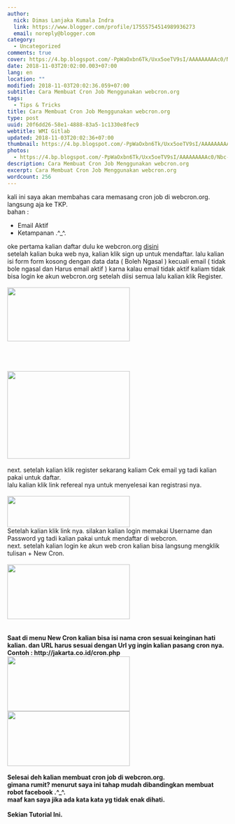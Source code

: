 ```yaml
---
author:
  nick: Dimas Lanjaka Kumala Indra
  link: https://www.blogger.com/profile/17555754514989936273
  email: noreply@blogger.com
category:
  - Uncategorized
comments: true
cover: https://4.bp.blogspot.com/-PpWaOxbn6Tk/Uxx5oeTV9sI/AAAAAAAAAc0/Nbc-Oluyp0s/s280/Screenshot_1.png
date: 2018-11-03T20:02:00.003+07:00
lang: en
location: ""
modified: 2018-11-03T20:02:36.059+07:00
subtitle: Cara Membuat Cron Job Menggunakan webcron.org
tags:
  - Tips & Tricks
title: Cara Membuat Cron Job Menggunakan webcron.org
type: post
uuid: 20f6dd26-58e1-4888-83a5-1c1330e8fec9
webtitle: WMI Gitlab
updated: 2018-11-03T20:02:36+07:00
thumbnail: https://4.bp.blogspot.com/-PpWaOxbn6Tk/Uxx5oeTV9sI/AAAAAAAAAc0/Nbc-Oluyp0s/s280/Screenshot_1.png
photos:
  - https://4.bp.blogspot.com/-PpWaOxbn6Tk/Uxx5oeTV9sI/AAAAAAAAAc0/Nbc-Oluyp0s/s280/Screenshot_1.png
description: Cara Membuat Cron Job Menggunakan webcron.org
excerpt: Cara Membuat Cron Job Menggunakan webcron.org
wordcount: 256
---
```


<div><div></div></div><div id="post-body-">kali ini saya akan membahas cara memasang cron job di webcron.org.     <br>langsung aja ke TKP.     <br>bahan :              <br><ul><li>            Email Aktif         </li><li>            Ketampanan .^_^.         </li></ul>oke pertama kalian daftar dulu ke webcron.org    <a href="http://webcron.org/" rel="noopener noreferer nofollow">disini</a>    <br>setelah kalian buka web nya, kalian klik sign up untuk mendaftar. lalu kalian isi     form form kosong dengan data data ( Boleh Ngasal ) kecuali email ( tidak     bole ngasal dan Harus email aktif ) karna kalau email tidak aktif kaliam tidak bisa login ke akun webcron.org setelah diisi semua lalu kalian klik Register.     <br><br><div><a href="http://4.bp.blogspot.com/-PpWaOxbn6Tk/Uxx5oeTV9sI/AAAAAAAAAc0/Nbc-Oluyp0s/s1600/Screenshot_1.png" rel="noopener noreferer nofollow">            <img border="0" height="123" src="https://4.bp.blogspot.com/-PpWaOxbn6Tk/Uxx5oeTV9sI/AAAAAAAAAc0/Nbc-Oluyp0s/s280/Screenshot_1.png" width="280">        </a>    </div><br><br><br><br><div><a href="http://4.bp.blogspot.com/-mGGsWsBPwew/Uxx50NheGVI/AAAAAAAAAc8/MmMc1LRxnJQ/s1600/Screenshot_2.png" rel="noopener noreferer nofollow">            <img border="0" height="200" src="https://4.bp.blogspot.com/-mGGsWsBPwew/Uxx50NheGVI/AAAAAAAAAc8/MmMc1LRxnJQ/s280/Screenshot_2.png" width="280">        </a>    </div><br>next. setelah kalian klik register sekarang kaliam Cek email yg tadi kalian pakai     untuk daftar.     <br>lalu kalian klik link refereal nya untuk menyelesai kan registrasi nya.     <br><br><div><a href="http://1.bp.blogspot.com/-1jSbjTgy0Vs/Uxx67_6gmnI/AAAAAAAAAdI/jboYk_5QLqg/s1600/Screenshot_3.png" rel="noopener noreferer nofollow">            <img border="0" height="71" src="https://1.bp.blogspot.com/-1jSbjTgy0Vs/Uxx67_6gmnI/AAAAAAAAAdI/jboYk_5QLqg/s280/Screenshot_3.png" width="280">        </a>    </div>Setelah kalian klik link nya. silakan kalian login memakai Username dan     Password yg tadi kalian pakai untuk mendaftar di webcron.     <br>next. setelah kalian login ke akun web cron kalian bisa langsung mengklik     tulisan + New Cron.     <br><br><div><a href="http://4.bp.blogspot.com/-coxJk5Mf0iI/Uxx79y4oD0I/AAAAAAAAAdU/O4fXAW-P_BQ/s1600/Screenshot_4.png" rel="noopener noreferer nofollow">            <img border="0" height="125" src="https://4.bp.blogspot.com/-coxJk5Mf0iI/Uxx79y4oD0I/AAAAAAAAAdU/O4fXAW-P_BQ/s280/Screenshot_4.png" width="280">        </a>    </div><br><br><b br="">    Saat di menu New Cron kalian bisa isi nama cron sesuai keinginan hati kalian.     dan URL harus sesuai dengan Url yg ingin kalian pasang cron nya. Contoh :     http://jakarta.co.id/cron.php               </b><br><div><b br=""><a href="http://2.bp.blogspot.com/-U9wyFCdFBe0/Uxx86EzHZsI/AAAAAAAAAdg/99smc5emLWA/s1600/Screenshot_5.png" rel="noopener noreferer nofollow">            <img border="0" height="125" src="https://2.bp.blogspot.com/-U9wyFCdFBe0/Uxx86EzHZsI/AAAAAAAAAdg/99smc5emLWA/s280/Screenshot_5.png" width="280">        </a>    </b></div><b br="">         <div><a href="http://1.bp.blogspot.com/-U_PmmM8qvHs/Uxx9DuhgGlI/AAAAAAAAAdo/RjUNPs9ABMU/s1600/Screenshot_6.png" rel="noopener noreferer nofollow">            <img border="0" height="125" src="https://1.bp.blogspot.com/-U_PmmM8qvHs/Uxx9DuhgGlI/AAAAAAAAAdo/RjUNPs9ABMU/s280/Screenshot_6.png" width="280">        </a>    </div><br>    Selesai deh kalian membuat cron job di webcron.org.     <br>    gimana rumit? menurut saya ini tahap mudah dibandingkan membuat robot     facebook .^_^.     <br>    maaf kan saya jika ada kata kata yg tidak enak dihati.     <br>    <br>    Sekian Tutorial Ini. </b></div>